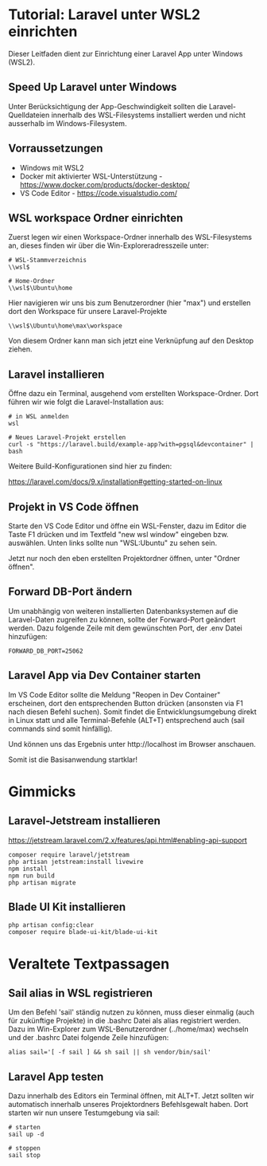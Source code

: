 # Tutorial: Laravel unter WSL2 einrichten
Dieser Leitfaden dient zur Einrichtung einer Laravel App unter Windows (WSL2).

## Speed Up Laravel unter Windows
Unter Berücksichtigung der App-Geschwindigkeit sollten die Laravel-Quelldateien innerhalb des WSL-Filesystems installiert werden und nicht ausserhalb im Windows-Filesystem.

## Vorraussetzungen
- Windows mit WSL2
- Docker mit aktivierter WSL-Unterstützung - https://www.docker.com/products/docker-desktop/
- VS Code Editor - https://code.visualstudio.com/

## WSL workspace Ordner einrichten 
Zuerst legen wir einen Workspace-Ordner innerhalb des WSL-Filesystems an, dieses finden wir über die Win-Exploreradresszeile unter:
```
# WSL-Stammverzeichnis
\\wsl$

# Home-Ordner
\\wsl$\Ubuntu\home
```
Hier navigieren wir uns bis zum Benutzerordner (hier "max") und erstellen dort den Workspace für unsere Laravel-Projekte
```
\\wsl$\Ubuntu\home\max\workspace
```
Von diesem Ordner kann man sich jetzt eine Verknüpfung auf den Desktop ziehen.

## Laravel installieren
Öffne dazu ein Terminal, ausgehend vom erstellten Workspace-Ordner. Dort führen wir wie folgt die Laravel-Installation aus:
```
# in WSL anmelden
wsl

# Neues Laravel-Projekt erstellen
curl -s "https://laravel.build/example-app?with=pgsql&devcontainer" | bash
```
Weitere Build-Konfigurationen sind hier zu finden:

https://laravel.com/docs/9.x/installation#getting-started-on-linux


## Projekt in VS Code öffnen
Starte den VS Code Editor und öffne ein WSL-Fenster, dazu im Editor die Taste F1 drücken und im Textfeld "new wsl window" eingeben bzw. auswählen. Unten links sollte nun "WSL:Ubuntu" zu sehen sein.

Jetzt nur noch den eben erstellten Projektordner öffnen, unter "Ordner öffnen".

## Forward DB-Port ändern
Um unabhängig von weiteren installierten Datenbanksystemen auf die Laravel-Daten zugreifen zu können, sollte der Forward-Port geändert werden. Dazu folgende Zeile mit dem gewünschten Port, der .env Datei hinzufügen:
```
FORWARD_DB_PORT=25062
```

## Laravel App via Dev Container starten
Im VS Code Editor sollte die Meldung "Reopen in Dev Container" erscheinen, dort den entsprechenden Button drücken (ansonsten via F1 nach diesen Befehl suchen). Somit findet die Entwicklungsumgebung direkt in Linux statt und alle Terminal-Befehle (ALT+T) entsprechend auch (sail commands sind somit hinfällig).

Und können uns das Ergebnis unter http://localhost im Browser anschauen.

Somit ist die Basisanwendung startklar! 

# Gimmicks
## Laravel-Jetstream installieren
https://jetstream.laravel.com/2.x/features/api.html#enabling-api-support
```
composer require laravel/jetstream
php artisan jetstream:install livewire
npm install
npm run build
php artisan migrate
```

## Blade UI Kit installieren
```
php artisan config:clear
composer require blade-ui-kit/blade-ui-kit
```

# Veraltete Textpassagen

## Sail alias in WSL registrieren
Um den Befehl 'sail' ständig nutzen zu können, muss dieser einmalig (auch für zukünftige Projekte) in die .bashrc Datei als alias registriert werden. Dazu im Win-Explorer zum WSL-Benutzerordner (../home/max) wechseln und der .bashrc Datei folgende Zeile hinzufügen:
```
alias sail='[ -f sail ] && sh sail || sh vendor/bin/sail'
```

## Laravel App testen
Dazu innerhalb des Editors ein Terminal öffnen, mit ALT+T. Jetzt sollten wir automatisch innerhalb unseres Projektordners Befehlsgewalt haben. Dort starten wir nun unsere Testumgebung via sail:
```
# starten
sail up -d

# stoppen
sail stop
```